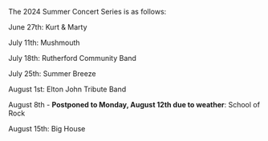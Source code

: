 The 2024 Summer Concert Series is as follows:

June 27th: Kurt & Marty

July 11th: Mushmouth

July 18th: Rutherford Community Band

July 25th: Summer Breeze

August 1st: Elton John Tribute Band

August 8th - **Postponed to Monday, August 12th due to weather**: School of Rock 

August 15th: Big House
